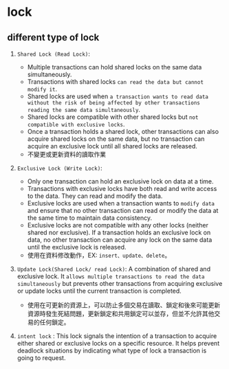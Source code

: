 # lock

## different type of lock

1. `Shared Lock (Read Lock)`:

   - Multiple transactions can hold shared locks on the same data simultaneously.
   - Transactions with shared locks `can read the data but cannot modify it`.
   - Shared locks are used when `a transaction wants to read data without the risk of being affected by other transactions reading the same data simultaneously`.
   - Shared locks are compatible with other shared locks but `not compatible with exclusive locks`.
   - Once a transaction holds a shared lock, other transactions can also acquire shared locks on the same data, but no transaction can acquire an exclusive lock until all shared locks are released.
   - 不變更或更新資料的讀取作業

2. `Exclusive Lock (Write Lock)`:

   - Only one transaction can hold an exclusive lock on data at a time.
   - Transactions with exclusive locks have both read and write access to the data. They can read and modify the data.
   - Exclusive locks are used when a transaction wants to `modify data` and ensure that no other transaction can read or modify the data at the same time to maintain data consistency.
   - Exclusive locks are not compatible with any other locks (neither shared nor exclusive). If a transaction holds an exclusive lock on data, no other transaction can acquire any lock on the same data until the exclusive lock is released.
   - 使用在資料修改動作，EX: `insert、update、delete`。

3. `Update Lock(Shared Lock/ read Lock)`: A combination of shared and exclusive lock. It `allows multiple transactions to read the data simultaneously` but prevents other transactions from acquiring exclusive or update locks until the current transaction is completed.

   - 使用在可更新的資源上，可以防止多個交易在讀取、鎖定和後來可能更新資源時發生死結問題，更新鎖定和共用鎖定可以並存，但並不允許其他交易的任何鎖定。

4. `intent lock` : This lock signals the intention of a transaction to acquire either shared or exclusive locks on a specific resource. It helps prevent deadlock situations by indicating what type of lock a transaction is going to request.
